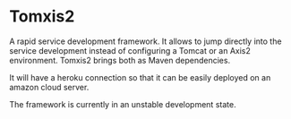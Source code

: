 Tomxis2
=======

A rapid service development framework. It allows to jump directly into the service development instead of configuring a Tomcat or an Axis2 environment. Tomxis2 brings both as Maven dependencies.

It will have a heroku connection so that it can be easily deployed on an amazon cloud server.

The framework is currently in an unstable development state.